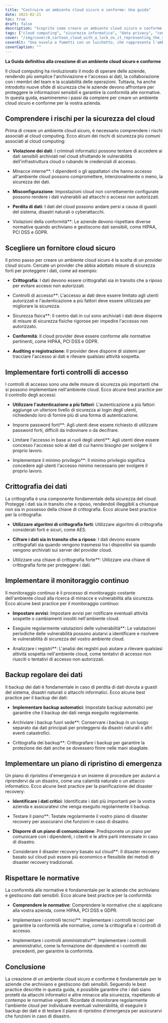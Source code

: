 ```yaml
---
title: "Costruire un ambiente cloud sicuro e conforme: Una guida"
date: 2023-02-21
toc: true
draft: false
description: "Scoprite come creare un ambiente cloud sicuro e conforme per la vostra azienda con la nostra guida completa."
tags: ["cloud computing", "sicurezza informatica", "data privacy", "compliance", "HIPAA", "PCI DSS", "GDPR", "backup dei dati", "recupero in caso di disastro", "crittografia", "controlli di accesso", "autenticazione a più fattori", "monitoraggio continuo", "valutazioni di vulnerabilità", "violazioni dei dati", "minacce interne", "misconfiguration", "perdita di dati", "fornitore di cloud", "misure di sicurezza"]
cover: "/img/cover/A_cartoon_cloud_with_a_lock_on_it_representing_the_secure_cloud.png"
coverAlt: "Una nuvola a fumetti con un lucchetto, che rappresenta l'ambiente cloud sicuro e conforme che viene costruito nell'articolo."
coverCaption: ""
---
```


**La Guida definitiva alla creazione di un ambiente cloud sicuro e conforme**

Il cloud computing ha rivoluzionato il modo di operare delle aziende, rendendo più semplice l'archiviazione e l'accesso ai dati, la collaborazione con i membri del team e la scalabilità delle operazioni. Tuttavia, ha anche introdotto nuove sfide di sicurezza che le aziende devono affrontare per proteggere le informazioni sensibili e garantire la conformità alle normative. In questa guida, esamineremo i passi da compiere per creare un ambiente cloud sicuro e conforme per la vostra azienda.

## Comprendere i rischi per la sicurezza del cloud

Prima di creare un ambiente cloud sicuro, è necessario comprendere i rischi associati al cloud computing. Ecco alcuni dei rischi di sicurezza più comuni associati al cloud computing:

- **Violazione dei dati**: I criminali informatici possono tentare di accedere ai dati sensibili archiviati nel cloud sfruttando le vulnerabilità dell'infrastruttura cloud o rubando le credenziali di accesso.

- Minacce interne**: I dipendenti o gli appaltatori che hanno accesso all'ambiente cloud possono compromettere, intenzionalmente o meno, la sicurezza dei dati.

- **Misconfigurazione**: Impostazioni cloud non correttamente configurate possono rendere i dati vulnerabili ad attacchi o accessi non autorizzati.

- **Perdita di dati**: I dati del cloud possono andare persi a causa di guasti del sistema, disastri naturali o cyberattacchi.

- Violazioni della conformità**: Le aziende devono rispettare diverse normative quando archiviano e gestiscono dati sensibili, come HIPAA, PCI DSS e GDPR.

## Scegliere un fornitore cloud sicuro

Il primo passo per creare un ambiente cloud sicuro è la scelta di un provider cloud sicuro. Cercate un provider che abbia adottato misure di sicurezza forti per proteggere i dati, come ad esempio:

- **Crittografia**: I dati devono essere crittografati sia in transito che a riposo per evitare accessi non autorizzati.

- Controlli di accesso**: L'accesso ai dati deve essere limitato agli utenti autorizzati e l'autenticazione a più fattori deve essere utilizzata per migliorare la sicurezza.

- Sicurezza fisica**: Il centro dati in cui sono archiviati i dati deve disporre di misure di sicurezza fisiche rigorose per impedire l'accesso non autorizzato.

- **Conformità**: Il cloud provider deve essere conforme alle normative pertinenti, come HIPAA, PCI DSS e GDPR.

- **Auditing e registrazione**: Il provider deve disporre di sistemi per tracciare l'accesso ai dati e rilevare qualsiasi attività sospetta.

## Implementare forti controlli di accesso

I controlli di accesso sono una delle misure di sicurezza più importanti che si possono implementare nell'ambiente cloud. Ecco alcune best practice per il controllo degli accessi:

- **Utilizzare l'autenticazione a più fattori**: L'autenticazione a più fattori aggiunge un ulteriore livello di sicurezza ai login degli utenti, richiedendo loro di fornire più di una forma di autenticazione.

- Imporre password forti**: Agli utenti deve essere richiesto di utilizzare password forti, difficili da indovinare o da decifrare.

- Limitare l'accesso in base ai ruoli degli utenti**: Agli utenti deve essere concesso l'accesso solo ai dati di cui hanno bisogno per svolgere il proprio lavoro.

- Implementare il minimo privilegio**: Il minimo privilegio significa concedere agli utenti l'accesso minimo necessario per svolgere il proprio lavoro.

## Crittografia dei dati

La crittografia è una componente fondamentale della sicurezza del cloud. Protegge i dati sia in transito che a riposo, rendendoli illeggibili a chiunque non sia in possesso della chiave di crittografia. Ecco alcune best practice per la crittografia:

- **Utilizzare algoritmi di crittografia forti**: Utilizzare algoritmi di crittografia considerati forti e sicuri, come AES.

- **Cifrare i dati sia in transito che a riposo**: I dati devono essere crittografati sia quando vengono trasmessi tra i dispositivi sia quando vengono archiviati sui server del provider cloud.

- Utilizzare una chiave di crittografia forte**: Utilizzare una chiave di crittografia forte per proteggere i dati.

## Implementare il monitoraggio continuo

Il monitoraggio continuo è il processo di monitoraggio costante dell'ambiente cloud alla ricerca di minacce e vulnerabilità alla sicurezza. Ecco alcune best practice per il monitoraggio continuo:

- **Impostare avvisi**: Impostare avvisi per notificare eventuali attività sospette o cambiamenti insoliti nell'ambiente cloud.

- Eseguire regolarmente valutazioni delle vulnerabilità**: Le valutazioni periodiche delle vulnerabilità possono aiutarvi a identificare e risolvere le vulnerabilità di sicurezza del vostro ambiente cloud.

- Analizzare i registri**: L'analisi dei registri può aiutare a rilevare qualsiasi attività sospetta nell'ambiente cloud, come tentativi di accesso non riusciti o tentativi di accesso non autorizzati.

## Backup regolare dei dati

Il backup dei dati è fondamentale in caso di perdita di dati dovuta a guasti del sistema, disastri naturali o attacchi informatici. Ecco alcune best practice per il backup dei dati:

- **Implementare backup automatici**: Impostate backup automatici per garantire che il backup dei dati venga eseguito regolarmente.

- Archiviare i backup fuori sede**: Conservare i backup in un luogo separato dai dati principali per proteggersi da disastri naturali o altri eventi catastrofici.

- Crittografia dei backup**: Crittografare i backup per garantire la protezione dei dati anche se dovessero finire nelle mani sbagliate.

## Implementare un piano di ripristino di emergenza

Un piano di ripristino d'emergenza è un insieme di procedure per aiutarvi a riprendervi da un disastro, come una calamità naturale o un attacco informatico. Ecco alcune best practice per la pianificazione del disaster recovery:

- **Identificare i dati critici**: Identificate i dati più importanti per la vostra azienda e assicuratevi che venga eseguito regolarmente il backup.

- Testare il piano**: Testate regolarmente il vostro piano di disaster recovery per assicurarvi che funzioni in caso di disastro.

- **Disporre di un piano di comunicazione**: Predisponete un piano per comunicare con i dipendenti, i clienti e le altre parti interessate in caso di disastro.

- Considerare il disaster recovery basato sul cloud**: Il disaster recovery basato sul cloud può essere più economico e flessibile dei metodi di disaster recovery tradizionali.

## Rispettare le normative

La conformità alle normative è fondamentale per le aziende che archiviano e gestiscono dati sensibili. Ecco alcune best practice per la conformità:

- **Comprendere le normative**: Comprendere le normative che si applicano alla vostra azienda, come HIPAA, PCI DSS e GDPR.

- Implementare i controlli tecnici**: Implementare i controlli tecnici per garantire la conformità alle normative, come la crittografia e i controlli di accesso.

- Implementare i controlli amministrativi**: Implementare i controlli amministrativi, come la formazione dei dipendenti e i controlli dei precedenti, per garantire la conformità.

## Conclusione

La creazione di un ambiente cloud sicuro e conforme è fondamentale per le aziende che archiviano e gestiscono dati sensibili. Seguendo le best practice descritte in questa guida, è possibile garantire che i dati siano protetti da attacchi informatici e altre minacce alla sicurezza, rispettando al contempo le normative vigenti. Ricordate di monitorare regolarmente l'ambiente cloud per individuare eventuali vulnerabilità, di eseguire il backup dei dati e di testare il piano di ripristino d'emergenza per assicurarvi che funzioni in caso di disastro.


